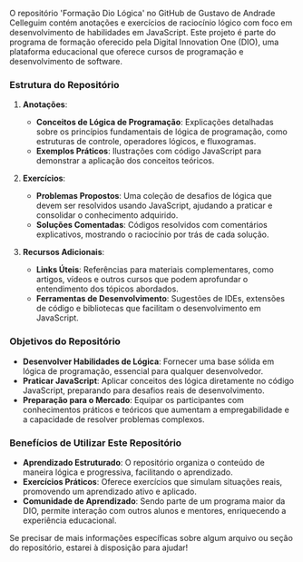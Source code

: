 O repositório 'Formação Dio Lógica' no GitHub de Gustavo de Andrade Celleguim contém anotações e exercícios de raciocínio lógico com foco em desenvolvimento de habilidades em JavaScript. Este projeto é parte do programa de formação oferecido pela Digital Innovation One (DIO), uma plataforma educacional que oferece cursos de programação e desenvolvimento de software.

### Estrutura do Repositório

1. **Anotações**:
   - **Conceitos de Lógica de Programação**: Explicações detalhadas sobre os princípios fundamentais de lógica de programação, como estruturas de controle, operadores lógicos, e fluxogramas.
   - **Exemplos Práticos**: Ilustrações com código JavaScript para demonstrar a aplicação dos conceitos teóricos.

2. **Exercícios**:
   - **Problemas Propostos**: Uma coleção de desafios de lógica que devem ser resolvidos usando JavaScript, ajudando a praticar e consolidar o conhecimento adquirido.
   - **Soluções Comentadas**: Códigos resolvidos com comentários explicativos, mostrando o raciocínio por trás de cada solução.

3. **Recursos Adicionais**:
   - **Links Úteis**: Referências para materiais complementares, como artigos, vídeos e outros cursos que podem aprofundar o entendimento dos tópicos abordados.
   - **Ferramentas de Desenvolvimento**: Sugestões de IDEs, extensões de código e bibliotecas que facilitam o desenvolvimento em JavaScript.

### Objetivos do Repositório

- **Desenvolver Habilidades de Lógica**: Fornecer uma base sólida em lógica de programação, essencial para qualquer desenvolvedor.
- **Praticar JavaScript**: Aplicar conceitos des lógica diretamente no código JavaScript, preparando para desafios reais de desenvolvimento.
- **Preparação para o Mercado**: Equipar os participantes com conhecimentos práticos e teóricos que aumentam a empregabilidade e a capacidade de resolver problemas complexos.

### Benefícios de Utilizar Este Repositório

- **Aprendizado Estruturado**: O repositório organiza o conteúdo de maneira lógica e progressiva, facilitando o aprendizado.
- **Exercícios Práticos**: Oferece exercícios que simulam situações reais, promovendo um aprendizado ativo e aplicado.
- **Comunidade de Aprendizado**: Sendo parte de um programa maior da DIO, permite interação com outros alunos e mentores, enriquecendo a experiência educacional.

Se precisar de mais informações específicas sobre algum arquivo ou seção do repositório, estarei à disposição para ajudar!
